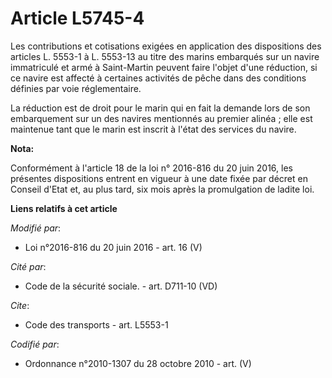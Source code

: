 # Article L5745-4

Les contributions et cotisations exigées en application des dispositions des articles L. 5553-1 à L. 5553-13 au titre des
marins embarqués sur un navire immatriculé et armé à Saint-Martin peuvent faire l'objet d'une réduction, si ce navire est
affecté à certaines activités de pêche dans des conditions définies par voie réglementaire. 

La réduction est de droit pour le marin qui en fait la demande lors de son embarquement sur un des navires mentionnés au
premier alinéa ; elle est maintenue tant que le marin est inscrit à l'état des services du navire.

**Nota:**

Conformément à l'article 18 de la loi n° 2016-816 du 20 juin 2016, les présentes dispositions entrent en vigueur à une date
fixée par décret en Conseil d'Etat et, au plus tard, six mois après la promulgation de ladite loi.

**Liens relatifs à cet article**

_Modifié par_:

  - Loi n°2016-816 du 20 juin 2016 - art. 16 (V)

_Cité par_:

  - Code de la sécurité sociale. - art. D711-10 (VD)

_Cite_:

  - Code des transports - art. L5553-1

_Codifié par_:

  - Ordonnance n°2010-1307 du 28 octobre 2010 - art. (V)
